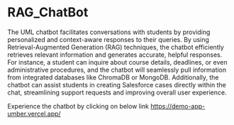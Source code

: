 # RAG_ChatBot

The UML chatbot facilitates conversations with students by providing personalized and context-aware responses to their queries. 
By using Retrieval-Augmented Generation (RAG) techniques, the chatbot efficiently retrieves relevant information and generates accurate, helpful responses. 
For instance, a student can inquire about course details, deadlines, or even administrative procedures, and the chatbot will seamlessly pull information from integrated databases 
like ChromaDB or MongoDB. Additionally, the chatbot can assist students in creating Salesforce cases directly within the chat, streamlining support requests and 
improving overall user experience.

Experience the chatbot by clicking on below link
https://demo-app-umber.vercel.app/
